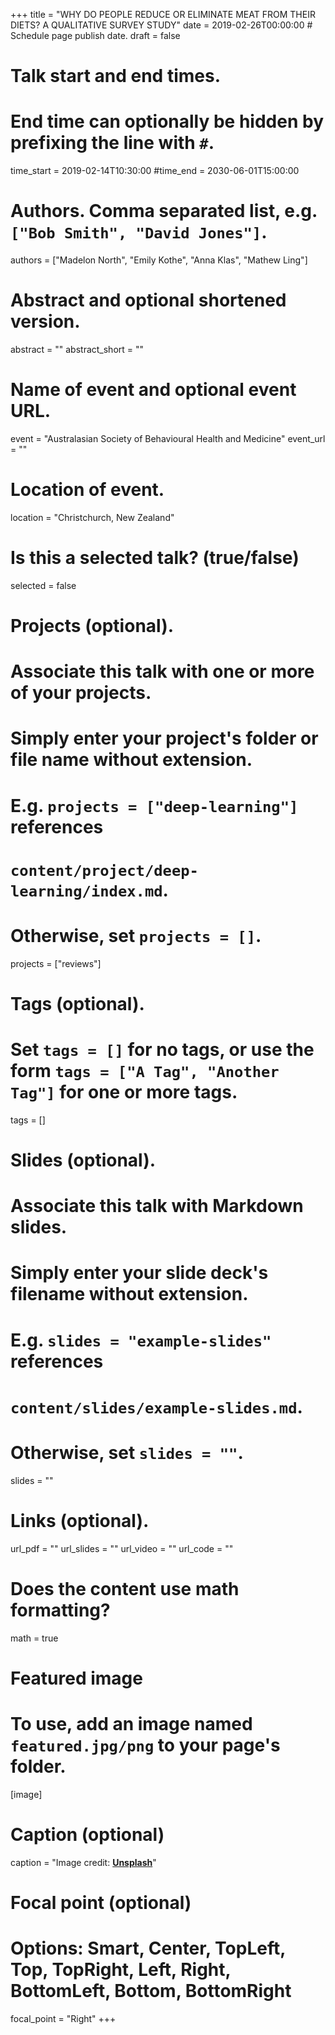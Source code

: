 +++
title = "WHY DO PEOPLE REDUCE OR ELIMINATE MEAT FROM THEIR DIETS? A QUALITATIVE SURVEY STUDY"
date = 2019-02-26T00:00:00  # Schedule page publish date.
draft = false

# Talk start and end times.
#   End time can optionally be hidden by prefixing the line with `#`.
time_start = 2019-02-14T10:30:00
#time_end = 2030-06-01T15:00:00

# Authors. Comma separated list, e.g. `["Bob Smith", "David Jones"]`.
authors = ["Madelon North", "Emily Kothe", "Anna Klas", "Mathew Ling"]

# Abstract and optional shortened version.
abstract = ""
abstract_short = ""

# Name of event and optional event URL.
event = "Australasian Society of Behavioural Health and Medicine"
event_url = ""

# Location of event.
location = "Christchurch, New Zealand"

# Is this a selected talk? (true/false)
selected = false

# Projects (optional).
#   Associate this talk with one or more of your projects.
#   Simply enter your project's folder or file name without extension.
#   E.g. `projects = ["deep-learning"]` references 
#   `content/project/deep-learning/index.md`.
#   Otherwise, set `projects = []`.
projects = ["reviews"]

# Tags (optional).
#   Set `tags = []` for no tags, or use the form `tags = ["A Tag", "Another Tag"]` for one or more tags.
tags = []

# Slides (optional).
#   Associate this talk with Markdown slides.
#   Simply enter your slide deck's filename without extension.
#   E.g. `slides = "example-slides"` references 
#   `content/slides/example-slides.md`.
#   Otherwise, set `slides = ""`.
slides = ""

# Links (optional).
url_pdf = ""
url_slides = ""
url_video = ""
url_code = ""

# Does the content use math formatting?
math = true

# Featured image
# To use, add an image named `featured.jpg/png` to your page's folder. 
[image]
# Caption (optional)
caption = "Image credit: [**Unsplash**](https://unsplash.com/photos/bzdhc5b3Bxs)"

# Focal point (optional)
# Options: Smart, Center, TopLeft, Top, TopRight, Left, Right, BottomLeft, Bottom, BottomRight
focal_point = "Right"
+++
